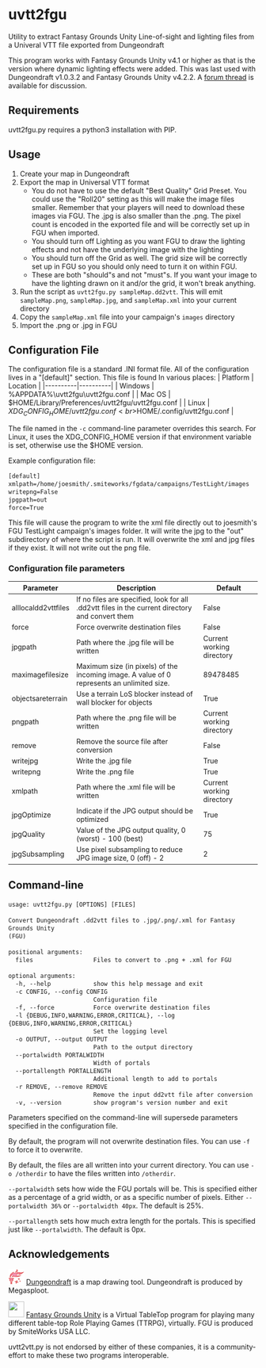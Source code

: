 # uvtt2fgu
Utility to extract Fantasy Grounds Unity Line-of-sight and lighting files from a Univeral VTT file exported from Dungeondraft

This program works with Fantasy Grounds Unity v4.1 or higher as that is the version where dynamic lighting effects were added.
This was last used with Dungeondraft v1.0.3.2 and Fantasy Grounds Unity v4.2.2. A [forum thread](https://www.fantasygrounds.com/forums/showthread.php?68774-A-new-Dungeondraft-to-Fantasy-Grounds-Unity-conversion-tool) is available for discussion.

## Requirements

uvtt2fgu.py requires a python3 installation with PIP.

## Usage
1. Create your map in Dungeondraft
2. Export the map in Universal VTT format
    - You do not have to use the default "Best Quality" Grid Preset.  You could use the "Roll20" setting as this will make the image files smaller.
      Remember that your players will need to download these images via FGU.  The .jpg is also smaller than the .png.  The pixel count is encoded
      in the exported file and will be correctly set up in FGU when imported.
    - You should turn off Lighting as you want FGU to draw the lighting effects and not have the underlying image with the lighting
    - You should turn off the Grid as well.  The grid size will be correctly set up in FGU so you should only need to turn it on within FGU.
    - These are both "should"s and not "must"s.  If you want your image to have the lighting drawn on it and/or the grid, it won't break anything.
3. Run the script as `uvtt2fgu.py sampleMap.dd2vtt`.  This will emit `sampleMap.png`, `sampleMap.jpg`, and `sampleMap.xml` into your current directory
4. Copy the `sampleMap.xml` file into your campaign's `images` directory
5. Import the .png or .jpg in FGU

## Configuration File
The configuration file is a standard .INI format file.  All of the configuration lives in a "[default]" section.  This file is found In various places:
| Platform | Location |
|----------|----------|
| Windows | %APPDATA%\uvtt2fgu\uvtt2fgu.conf |
| Mac OS | $HOME/Library/Preferences/uvtt2fgu/uvtt2fgu.conf |
| Linux | $XDG_CONFIG_HOME/uvtt2fgu.conf<br>$HOME/.config/uvtt2fgu.conf |

 The file named in the `-c` command-line parameter overrides this search.  For Linux, it uses the XDG_CONFIG_HOME version if that environment variable is set, otherwise use the $HOME version.

Example configuration file:
```
[default]
xmlpath=/home/joesmith/.smiteworks/fgdata/campaigns/TestLight/images
writepng=False
jpgpath=out
force=True
```
This file will cause the program to write the xml file directly out to joesmith's FGU TestLight campaign's images folder.  It will write the jpg to the "out" subdirectory of where the script is run. It will overwrite the xml and jpg files if they exist.  It will not write out the png file.

### Configuration file parameters

| Parameter | Description | Default |
|-----------|-------------|---------|
| alllocaldd2vttfiles | If no files are specified, look for all .dd2vtt files in the current directory and convert them | False |
| force     | Force overwrite destination files | False |
| jpgpath   | Path where the .jpg file will be written | Current working directory |
| maximagefilesize | Maximum size (in pixels) of the incoming image. A value of 0 represents an unlimited size. | 89478485 |
| objectsareterrain | Use a terrain LoS blocker instead of wall blocker for objects | True |
| pngpath   | Path where the .png file will be written | Current working directory |
| remove    | Remove the source file after conversion | False |
| writejpg  | Write the .jpg file | True |
| writepng  | Write the .png file | True |
| xmlpath   | Path where the .xml file will be written | Current working directory |
| jpgOptimize | Indicate if the JPG output should be optimized | True
| jpgQuality | Value of the JPG output quality, 0 (worst) - 100 (best) | 75
| jpgSubsampling | Use pixel subsampling to reduce JPG image size, 0 (off) - 2 | 2

## Command-line
```
usage: uvtt2fgu.py [OPTIONS] [FILES]

Convert Dungeondraft .dd2vtt files to .jpg/.png/.xml for Fantasy Grounds Unity
(FGU)

positional arguments:
  files                 Files to convert to .png + .xml for FGU

optional arguments:
  -h, --help            show this help message and exit
  -c CONFIG, --config CONFIG
                        Configuration file
  -f, --force           Force overwrite destination files
  -l {DEBUG,INFO,WARNING,ERROR,CRITICAL}, --log {DEBUG,INFO,WARNING,ERROR,CRITICAL}
                        Set the logging level
  -o OUTPUT, --output OUTPUT
                        Path to the output directory
  --portalwidth PORTALWIDTH
                        Width of portals
  --portallength PORTALLENGTH
                        Additional length to add to portals
  -r REMOVE, --remove REMOVE
                        Remove the input dd2vtt file after conversion
  -v, --version         show program's version number and exit
```

Parameters specified on the command-line will supersede parameters specified in the configuration file.

By default, the program will not overwrite destination files.  You can use `-f` to force it to overwrite.

By default, the files are all written into your current directory.  You can use `-o /otherdir` to have the files written into `/otherdir`.

`--portalwidth` sets how wide the FGU portals will be.  This is specified either as a percentage of a grid width, or as a specific number of pixels.  Either `--portalwidth 36%` or `--portalwidth 40px`.  The default is 25%.

`--portallength` sets how much extra length for the portals.  This is specified just like `--portalwidth`.  The default is 0px.

## Acknowledgements

[<img src="assets/dungeondraft_icon.png" width=32 height=32/>](https://dungeondraft.net/) [Dungeondraft](https://dungeondraft.net/) is a map drawing tool.
Dungeondraft is produced by Megasploot.

[<img src="https://www.fantasygrounds.com/img/FG35.png" width=32 height=32/>](https://www.fantasygrounds.com) [Fantasy Grounds Unity](https://www.fantasygrounds.com) is a Virtual TableTop program for playing many different table-top Role Playing Games (TTRPG), virtually.
FGU is produced by SmiteWorks USA LLC.

uvtt2vtt.py is not endorsed by either of these companies, it is a community-effort to make these two programs interoperable.
